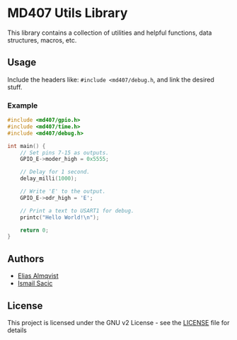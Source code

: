 # MD407 Utils Library
This library contains a collection of utilities and helpful functions, data structures, macros, etc.

## Usage
Include the headers like: `#include <md407/debug.h`, and link the desired stuff.

### Example
```c
#include <md407/gpio.h>
#include <md407/time.h>
#include <md407/debug.h>

int main() {
    // Set pins 7-15 as outputs.
    GPIO_E->moder_high = 0x5555;

    // Delay for 1 second.
    delay_milli(1000);

    // Write 'E' to the output.
    GPIO_E->odr_high = 'E';

    // Print a text to USART1 for debug.
    printc("Hello World!\n");

	return 0;
}
```

## Authors
- [Elias Almqvist](https://github.com/almqv)
- [Ismail Sacic](https://github.com/ismail424)

## License
This project is licensed under the GNU v2 License - see the [LICENSE](LICENSE) file for details

